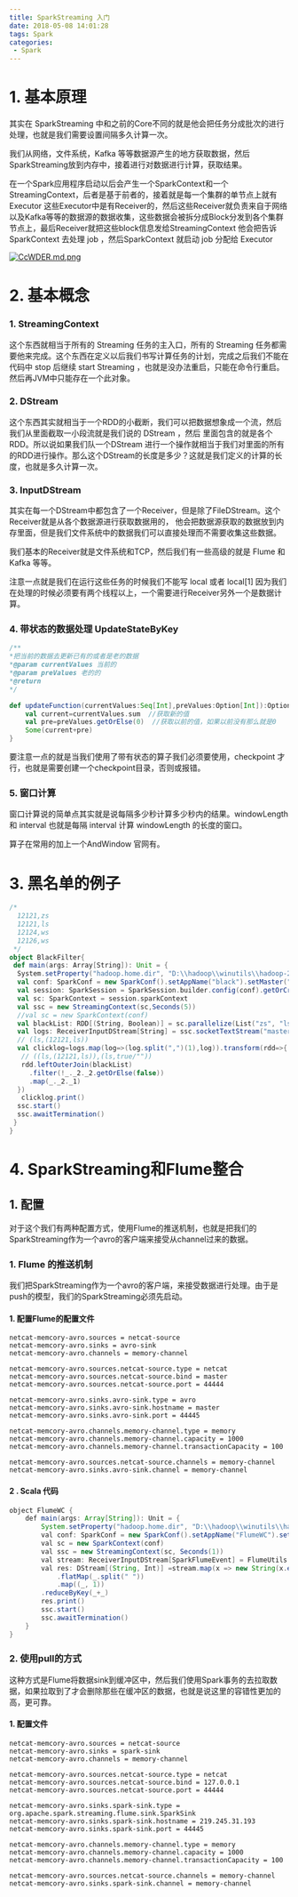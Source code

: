 ```yaml
---
title: SparkStreaming 入门
date: 2018-05-08 14:01:28
tags: Spark
categories:
 - Spark
---
```


# 1. 基本原理

其实在 SparkStreaming 中和之前的Core不同的就是他会把任务分成批次的进行处理，也就是我们需要设置间隔多久计算一次。

我们从网络，文件系统，Kafka 等等数据源产生的地方获取数据，然后SparkStreaming放到内存中，接着进行对数据进行计算，获取结果。<!--more-->

在一个Spark应用程序启动以后会产生一个SparkContext和一个StreamingContext，后者是基于前者的，接着就是每一个集群的单节点上就有Executor 这些Executor中是有Receiver的，然后这些Receiver就负责来自于网络以及Kafka等等的数据源的数据收集，这些数据会被拆分成Block分发到各个集群节点上，最后Receiver就把这些block信息发给StreamingContext 他会把告诉 SparkContext 去处理 job ，然后SparkContext 就启动 job 分配给 Executor

[![CcWDER.md.png](https://s1.ax1x.com/2018/05/19/CcWDER.md.png)](https://imgchr.com/i/CcWDER)

# 2. 基本概念

### 1. StreamingContext 

这个东西就相当于所有的 Streaming 任务的主入口，所有的 Streaming 任务都需要他来完成。这个东西在定义以后我们书写计算任务的计划，完成之后我们不能在代码中 stop 后继续 start Streaming ，也就是没办法重启，只能在命令行重启。然后再JVM中只能存在一个此对象。

### 2. DStream

这个东西其实就相当于一个RDD的小截断，我们可以把数据想象成一个流，然后我们从里面截取一小段流就是我们说的 DStream ，然后 里面包含的就是各个 RDD。所以说如果我们队一个DStream 进行一个操作就相当于我们对里面的所有的RDD进行操作。那么这个DStream的长度是多少？这就是我们定义的计算的长度，也就是多久计算一次。

### 3. InputDStream

其实在每一个DStream中都包含了一个Receiver，但是除了FileDStream。这个Receiver就是从各个数据源进行获取数据用的， 他会把数据源获取的数据放到内存里面，但是我们文件系统中的数据我们可以直接处理而不需要收集这些数据。

我们基本的Receiver就是文件系统和TCP，然后我们有一些高级的就是 Flume 和 Kafka 等等。

注意一点就是我们在运行这些任务的时候我们不能写 local 或者 local[1] 因为我们在处理的时候必须要有两个线程以上，一个需要进行Receiver另外一个是数据计算。

### 4. 带状态的数据处理 UpdateStateByKey

```scala
/**
*把当前的数据去更新已有的或者是老的数据
*@param currentValues 当前的
*@param preValues 老的的
*@return
*/

def updateFunction(currentValues:Seq[Int],preValues:Option[Int]):Option[Int]={
    val current=currentValues.sum  //获取新的值
    val pre=preValues.getOrElse(0)	//获取以前的值，如果以前没有那么就是0
    Some(current+pre)
}

```

要注意一点的就是当我们使用了带有状态的算子我们必须要使用，checkpoint 才行，也就是需要创建一个checkpoint目录，否则或报错。

### 5.  窗口计算

窗口计算说的简单点其实就是说每隔多少秒计算多少秒内的结果。windowLength 和 interval 也就是每隔 interval 计算 windowLength 的长度的窗口。

算子在常用的加上一个AndWindow 官网有。

# 3. 黑名单的例子

```scala
/*
  12121,zs
  12121,ls
  12124,ws
  12126,ws
 */
object BlackFilter{
 def main(args: Array[String]): Unit = {
  System.setProperty("hadoop.home.dir", "D:\\hadoop\\winutils\\hadoop-2.8.3")
  val conf: SparkConf = new SparkConf().setAppName("black").setMaster("local[*]")
  val session: SparkSession = SparkSession.builder.config(conf).getOrCreate()
  val sc: SparkContext = session.sparkContext
  val ssc = new StreamingContext(sc,Seconds(5))
  //val sc = new SparkContext(conf)
  val blackList: RDD[(String, Boolean)] = sc.parallelize(List("zs", "ls")).map((_, true))
  val logs: ReceiverInputDStream[String] = ssc.socketTextStream("master",6700)
  // (ls,(12121,ls))
  val clicklog=logs.map(log=>(log.split(",")(1),log)).transform(rdd=>{
   // ((ls,(12121,ls)),(ls,true/""))
   rdd.leftOuterJoin(blackList)
     .filter(!_._2._2.getOrElse(false))
     .map(_._2._1)
  })
   clicklog.print()
  ssc.start()
  ssc.awaitTermination()
 }
}
```

# 4. SparkStreaming和Flume整合

## 1. 配置

对于这个我们有两种配置方式，使用Flume的推送机制，也就是把我们的SparkStreaming作为一个avro的客户端来接受从channel过来的数据。

### 1. Flume 的推送机制

我们把SparkStreaming作为一个avro的客户端，来接受数据进行处理。由于是push的模型，我们的SparkStreaming必须先启动。

#### 1. 配置Flume的配置文件

```properties
netcat-memcory-avro.sources = netcat-source
netcat-memcory-avro.sinks = avro-sink
netcat-memcory-avro.channels = memory-channel

netcat-memcory-avro.sources.netcat-source.type = netcat
netcat-memcory-avro.sources.netcat-source.bind = master
netcat-memcory-avro.sources.netcat-source.port = 44444

netcat-memcory-avro.sinks.avro-sink.type = avro
netcat-memcory-avro.sinks.avro-sink.hostname = master
netcat-memcory-avro.sinks.avro-sink.port = 44445

netcat-memcory-avro.channels.memory-channel.type = memory
netcat-memcory-avro.channels.memory-channel.capacity = 1000
netcat-memcory-avro.channels.memory-channel.transactionCapacity = 100

netcat-memcory-avro.sources.netcat-source.channels = memory-channel
netcat-memcory-avro.sinks.avro-sink.channel = memory-channel
```

#### 2 . Scala 代码

```java
object FlumeWC {
	def main(args: Array[String]): Unit = {
		System.setProperty("hadoop.home.dir", "D:\\hadoop\\winutils\\hadoop-2.8.3")
		val conf: SparkConf = new SparkConf().setAppName("FlumeWC").setMaster("local[*]")
		val sc = new SparkContext(conf)
		val ssc = new StreamingContext(sc, Seconds(1))
		val stream: ReceiverInputDStream[SparkFlumeEvent] = FlumeUtils.createStream(ssc, "219.245.31.193", 44445)
		val res: DStream[(String, Int)] =stream.map(x => new String(x.event.getBody.array).trim)
			.flatMap(_.split(" "))
			.map((_, 1))
  		.reduceByKey(_+_)
		res.print()
		ssc.start()
		ssc.awaitTermination()
	}
}
```



### 2.  使用pull的方式

这种方式是Flume将数据sink到缓冲区中，然后我们使用Spark事务的去拉取数据，如果拉取到了才会删除那些在缓冲区的数据，也就是说这里的容错性更加的高，更可靠。

#### 1. 配置文件

```properties
netcat-memcory-avro.sources = netcat-source
netcat-memcory-avro.sinks = spark-sink
netcat-memcory-avro.channels = memory-channel

netcat-memcory-avro.sources.netcat-source.type = netcat
netcat-memcory-avro.sources.netcat-source.bind = 127.0.0.1
netcat-memcory-avro.sources.netcat-source.port = 44444

netcat-memcory-avro.sinks.spark-sink.type = org.apache.spark.streaming.flume.sink.SparkSink
netcat-memcory-avro.sinks.spark-sink.hostname = 219.245.31.193
netcat-memcory-avro.sinks.spark-sink.port = 44445

netcat-memcory-avro.channels.memory-channel.type = memory
netcat-memcory-avro.channels.memory-channel.capacity = 1000
netcat-memcory-avro.channels.memory-channel.transactionCapacity = 100

netcat-memcory-avro.sources.netcat-source.channels = memory-channel
netcat-memcory-avro.sinks.spark-sink.channel = memory-channel
```

